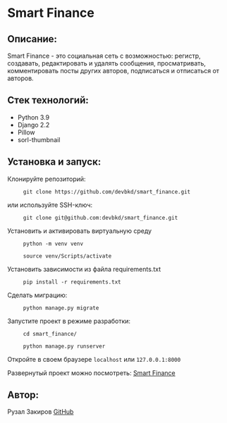 Smart Finance
========================
Описание:
-------------------------
Smart Finance - это социальная сеть с возможностью:
      регистр,
      создавать, редактировать и удалять сообщения,
      просматривать, комментировать посты других авторов,
      подписаться и отписаться от авторов.

Стек технологий:  
-------------------------
  * Python 3.9  
  * Django 2.2  
  * Pillow   
  * sorl-thumbnail  


Установка и запуск:
-------------------------
 
Клонируйте репозиторий:
```
     git clone https://github.com/devbkd/smart_finance.git
```
или используйте SSH-ключ:
```
     git clone git@github.com:devbkd/smart_finance.git
```
Установить и активировать виртуальную среду
```
     python -m venv venv
```
```
     source venv/Scripts/activate
```
Установить зависимости из файла requirements.txt
```
     pip install -r requirements.txt
```
Сделать миграцию:
```
     python manage.py migrate
```
Запустите проект в режиме разработки:
```
     cd smart_finance/  
```
```
     python manage.py runserver
```
Откройте в своем браузере `localhost` или `127.0.0.1:8000`

Развернутый проект можно посмотреть: 
[Smart Finance](https://808808.pythonanywhere.com/)
## Автор:
Рузал Закиров [GitHub](https://github.com/devbkd/)